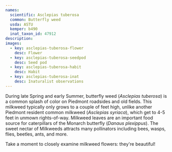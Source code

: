 ```yaml
---
names: 
  scientific: Asclepias tuberosa
  common: Butterfly weed
  usda: ASTU
  kemper: b490
  inat_taxon_id: 47912
description: 
images:
  - key: asclepias-tuberosa-flower
    desc: Flower
  - key: asclepias-tuberosa-seedpod
    desc: Seed pod
  - key: asclepias-tuberosa-habit
    desc: Habit
  - key: asclepias-tuberosa-inat
    desc: Inaturalist observations
---
```


During late Spring and early Summer, butterfly weed (*Asclepias tuberosa*) is a common splash of color on Piedmont roadsides and old fields. This milkweed typically only grows to a couple of feet high, unlike another Piedmont resident common milkweed (*Asclepias syriaca*), which get to 4-5 feet in unmown rights-of-way. Milkweed leaves are an important food source for caterpillars of the Monarch butterfly (*Danaus plexippus*). The sweet nectar of Milkweeds attracts many pollinators including bees, wasps, flies, beetles, ants, and more.

Take a moment to closely examine milkweed flowers: they're beautiful!
